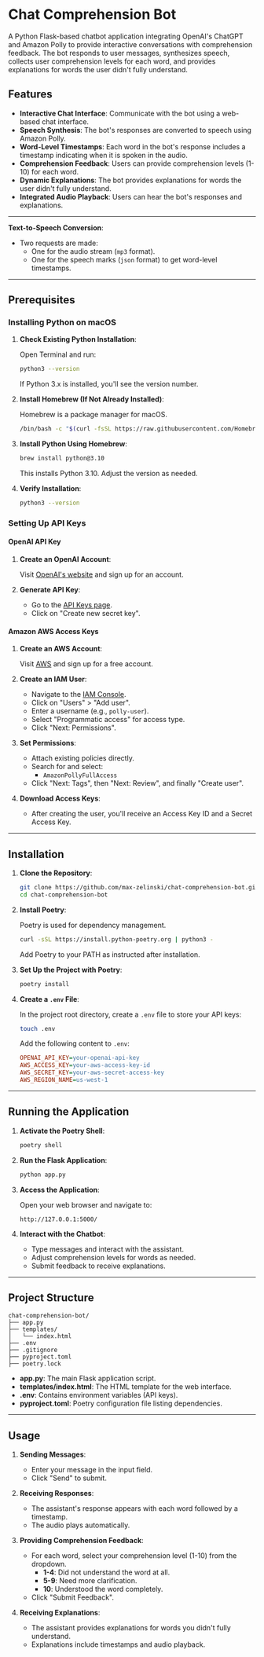 
# Chat Comprehension Bot

A Python Flask-based chatbot application integrating OpenAI's ChatGPT and Amazon Polly to provide interactive conversations with comprehension feedback. The bot responds to user messages, synthesizes speech, collects user comprehension levels for each word, and provides explanations for words the user didn't fully understand.

## Features

- **Interactive Chat Interface**: Communicate with the bot using a web-based chat interface.
- **Speech Synthesis**: The bot's responses are converted to speech using Amazon Polly.
- **Word-Level Timestamps**: Each word in the bot's response includes a timestamp indicating when it is spoken in the audio.
- **Comprehension Feedback**: Users can provide comprehension levels (1-10) for each word.
- **Dynamic Explanations**: The bot provides explanations for words the user didn't fully understand.
- **Integrated Audio Playback**: Users can hear the bot's responses and explanations.

---

**Text-to-Speech Conversion**:
   - Two requests are made:
     - One for the audio stream (`mp3` format).
     - One for the speech marks (`json` format) to get word-level timestamps.

---

## Prerequisites

### Installing Python on macOS

1. **Check Existing Python Installation**:

   Open Terminal and run:

   ```bash
   python3 --version
   ```

   If Python 3.x is installed, you'll see the version number.

2. **Install Homebrew (If Not Already Installed)**:

   Homebrew is a package manager for macOS.

   ```bash
   /bin/bash -c "$(curl -fsSL https://raw.githubusercontent.com/Homebrew/install/HEAD/install.sh)"
   ```

3. **Install Python Using Homebrew**:

   ```bash
   brew install python@3.10
   ```

   This installs Python 3.10. Adjust the version as needed.

4. **Verify Installation**:

   ```bash
   python3 --version
   ```

### Setting Up API Keys

#### OpenAI API Key

1. **Create an OpenAI Account**:

   Visit [OpenAI's website](https://platform.openai.com/signup/) and sign up for an account.

2. **Generate API Key**:

   - Go to the [API Keys page](https://platform.openai.com/account/api-keys).
   - Click on "Create new secret key".

#### Amazon AWS Access Keys

1. **Create an AWS Account**:

   Visit [AWS](https://aws.amazon.com/) and sign up for a free account.

2. **Create an IAM User**:

   - Navigate to the [IAM Console](https://console.aws.amazon.com/iam/).
   - Click on "Users" > "Add user".
   - Enter a username (e.g., `polly-user`).
   - Select "Programmatic access" for access type.
   - Click "Next: Permissions".

3. **Set Permissions**:

   - Attach existing policies directly.
   - Search for and select:
     - `AmazonPollyFullAccess`
   - Click "Next: Tags", then "Next: Review", and finally "Create user".

4. **Download Access Keys**:

   - After creating the user, you'll receive an Access Key ID and a Secret Access Key.

---

## Installation

1. **Clone the Repository**:

   ```bash
   git clone https://github.com/max-zelinski/chat-comprehension-bot.git
   cd chat-comprehension-bot
   ```

2. **Install Poetry**:

   Poetry is used for dependency management.

   ```bash
   curl -sSL https://install.python-poetry.org | python3 -
   ```

   Add Poetry to your PATH as instructed after installation.

3. **Set Up the Project with Poetry**:

   ```bash
   poetry install
   ```

4. **Create a `.env` File**:

   In the project root directory, create a `.env` file to store your API keys:

   ```bash
   touch .env
   ```

   Add the following content to `.env`:

   ```ini
   OPENAI_API_KEY=your-openai-api-key
   AWS_ACCESS_KEY=your-aws-access-key-id
   AWS_SECRET_KEY=your-aws-secret-access-key
   AWS_REGION_NAME=us-west-1
   ```

---

## Running the Application

1. **Activate the Poetry Shell**:

   ```bash
   poetry shell
   ```

2. **Run the Flask Application**:

   ```bash
   python app.py
   ```

3. **Access the Application**:

   Open your web browser and navigate to:

   ```
   http://127.0.0.1:5000/
   ```

4. **Interact with the Chatbot**:

   - Type messages and interact with the assistant.
   - Adjust comprehension levels for words as needed.
   - Submit feedback to receive explanations.

---

## Project Structure

```
chat-comprehension-bot/
├── app.py
├── templates/
│   └── index.html
├── .env
├── .gitignore
├── pyproject.toml
├── poetry.lock
```

- **app.py**: The main Flask application script.
- **templates/index.html**: The HTML template for the web interface.
- **.env**: Contains environment variables (API keys).
- **pyproject.toml**: Poetry configuration file listing dependencies.

---

## Usage

1. **Sending Messages**:

   - Enter your message in the input field.
   - Click "Send" to submit.

2. **Receiving Responses**:

   - The assistant's response appears with each word followed by a timestamp.
   - The audio plays automatically.

3. **Providing Comprehension Feedback**:

   - For each word, select your comprehension level (1-10) from the dropdown.
     - **1-4**: Did not understand the word at all.
     - **5-9**: Need more clarification.
     - **10**: Understood the word completely.
   - Click "Submit Feedback".

4. **Receiving Explanations**:

   - The assistant provides explanations for words you didn't fully understand.
   - Explanations include timestamps and audio playback.
